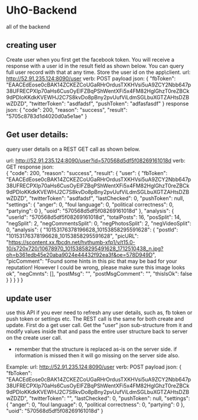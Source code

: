 # UhO-Backend
all of the backend

## creating user
Create user when you first get the facebook token. You will receive a response with a user id in the result field as shown below. You can query full user record with that at any time. Store the user id on the app\client.
url: http://52.91.235.124:8090/user
verb: POST
payload json:
{
      "fbToken": "EAACEdEose0cBAK14ZCKEZCoUGaRHrOrdusTXKHVsi5uA9ZCY2Nbb647p38UFRECPXIp70aHs6CusOyEIFZBqPShWentXFi5x4FM82HglGhzT0reZBCk9dPDIoKKdkKVEWHJ2C7S8kvDo8pBny2pvUufViLdmSGLbuXGTZAHtsDZBwZDZD",
      "twitterToken": "asdfadsf",
      "pushToken": "adfasfasdf"
    }
response json:
{
  "code": 200,
  "reason": "success",
  "result": "5705c8783d1d4020d0a5e1ae"
}


## Get user details:
query user details on a REST GET call as shown below.

url: http://52.91.235.124:8090/user?id=570568d5df5f08269161018d
verb: GET
response json:  
{
  "code": 200,
  "reason": "success",
  "result": {
    "user": {
      "fbToken": "EAACEdEose0cBAK14ZCKEZCoUGaRHrOrdusTXKHVsi5uA9ZCY2Nbb647p38UFRECPXIp70aHs6CusOyEIFZBqPShWentXFi5x4FM82HglGhzT0reZBCk9dPDIoKKdkKVEWHJ2C7S8kvDo8pBny2pvUufViLdmSGLbuXGTZAHtsDZBwZDZD",
      "twitterToken": "asdfadsf",
      "lastChecked": 0,
      "pushToken": null,
      "settings": {
        "anger": 0,
        "foul language": 0,
        "political correctness": 0,
        "partying": 0
      },
      "uoid": "570568d5df5f08269161018d"
    },
    "analysis": {
      "userId": "570568d5df5f08269161018d",
      "totalPosts": 16,
      "posSplit": 14,
      "negSplit": 2,
      "negCommentsSplit": 0,
      "negPhotosSplit": 2,
      "negVideoSplit": 0,
      "analysis": {
        "10153176378196628_10153858295591628": {
          "postId": "10153176378196628_10153858295591628",
          "picURL": "https://scontent.xx.fbcdn.net/hvthumb-xfp1/v/t15.0-10/s720x720/10678970_10153858295491628_1712510438_n.jpg?oh=b361edb45e20aba9024e44432f92ea3f&oe=578D949D",
          "picComment": "Found some hints in this pic that may be bad for your reputation! However I could be wrong, please make sure this image looks ok",
          "negCmnts": [],
          "postMsg": "",
          "postMsgComment": "",
          "thisIsOk": false
        }
      }
    }
  }
}

## update user
use this API if you ever need to refresh any user details, such as, fb token or push token or settings etc. The REST call is the same for both create and update. First do a get user call. Get the "user" json sub-structure from it and modify values inside that and pass the entire user structure back to server on the create user call. 
* remember that the structure is replaced as-is on the server side. if information is missed then it will go missing on the server side also.
 
Example:
url: http://52.91.235.124:8090/user
verb: POST
payload json:
{
      "fbToken": "EAACEdEose0cBAK14ZCKEZCoUGaRHrOrdusTXKHVsi5uA9ZCY2Nbb647p38UFRECPXIp70aHs6CusOyEIFZBqPShWentXFi5x4FM82HglGhzT0reZBCk9dPDIoKKdkKVEWHJ2C7S8kvDo8pBny2pvUufViLdmSGLbuXGTZAHtsDZBwZDZD",
      "twitterToken": "",
      "lastChecked": 0,
      "pushToken": null,
      "settings": {
        "anger": 0,
        "foul language": 0,
        "political correctness": 0,
        "partying": 0
      },
      "uoid": "570568d5df5f08269161018d"
}
